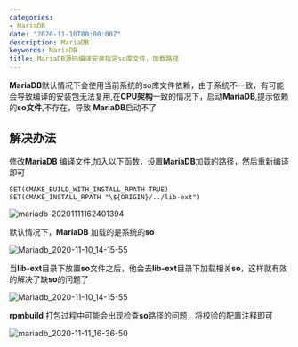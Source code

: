 ```yaml
---
categories: 
- MariaDB
date: "2020-11-10T00:00:00Z"
description: MariaDB
keywords: MariaDB
title: MariaDB源码编译安装指定so库文件，加载路径
---
```


**MariaDB**默认情况下会使用当前系统的so库文件依赖，由于系统不一致，有可能会导致编译的安装包无法复用,在**CPU架构**一致的情况下，启动**MariaDB**,提示依赖的**so文件**,不存在，导致 **MariaDB**启动不了

<!--more-->

## 解决办法

修改**MariaDB** 编译文件,加入以下函数，设置**MariaDB**加载的路径，然后重新编译即可

```shell
SET(CMAKE_BUILD_WITH_INSTALL_RPATH TRUE)
SET(CMAKE_INSTALL_RPATH "\${ORIGIN}/../lib-ext")
```

![mariadb-20201111162401394](https://i.inderiva.eu.org/mariadb/mariadb-20201111162401394.png)

默认情况下，**MariaDB** 加载的是系统的**so**

![Mariadb_2020-11-10_14-15-55](https://i.inderiva.eu.org/mariadb/Mariadb_2020-11-10_14-15-55.png)

当**lib-ext**目录下放置**so**文件之后，他会去**lib-ext**目录下加载相关**so**，这样就有效的解决了缺**so**的问题了

![Mariadb_2020-11-10_14-15-55](https://i.inderiva.eu.org/mariadb/Mariadb_2020-11-10_14-15-56.png)

**rpmbuild** 打包过程中可能会出现检查**so**路径的问题，将校验的配置注释即可

![mariadb_2020-11-11_16-36-50](https://i.inderiva.eu.org/mariadb/mariadb_2020-11-11_16-36-50.png)